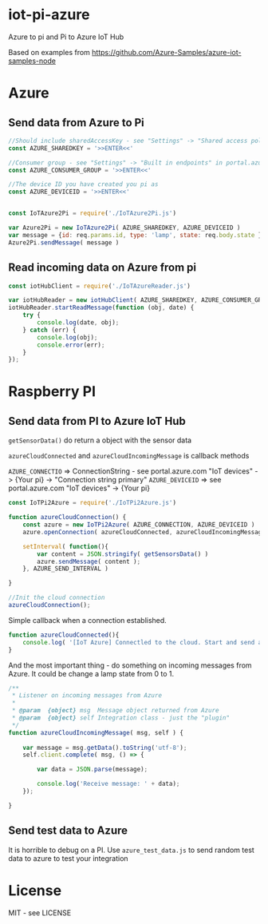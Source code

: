 # iot-pi-azure
Azure to pi and Pi to Azure IoT Hub

Based on examples from https://github.com/Azure-Samples/azure-iot-samples-node

# Azure


## Send data from Azure to Pi

````javascript 
//Should include sharedAccessKey - see "Settings" -> "Shared access policies"
const AZURE_SHAREDKEY = '>>ENTER<<'

//Consumer group - see "Settings" -> "Built in endpoints" in portal.azure.com
const AZURE_CONSUMER_GROUP = '>>ENTER<<'

//The device ID you have created you pi as
const AZURE_DEVICEID = '>>ENTER<<'
````


```javascript

const IoTAzure2Pi = require('./IoTAzure2Pi.js')

var Azure2Pi = new IoTAzure2Pi( AZURE_SHAREDKEY, AZURE_DEVICEID )
var message = {id: req.params.id, type: 'lamp', state: req.body.state }
Azure2Pi.sendMessage( message )


```


## Read incoming data on Azure from pi

```javascript
const iotHubClient = require('./IoTAzureReader.js')

var iotHubReader = new iotHubClient( AZURE_SHAREDKEY, AZURE_CONSUMER_GROUP, AZURE_DEVICEID );
iotHubReader.startReadMessage(function (obj, date) {
    try {
        console.log(date, obj);
    } catch (err) {
        console.log(obj);
        console.error(err);
    }
});


```

# Raspberry PI

## Send data from PI to Azure IoT Hub

`getSensorData()` do return a object with the sensor data

`azureCloudConnected` and `azureCloudIncomingMessage` is callback methods

`AZURE_CONNECTIO` => ConnectionString - see portal.azure.com "IoT devices" -> {Your pi} -> "Connection string primary"
`AZURE_DEVICEID` => see portal.azure.com "IoT devices" -> {Your pi}

```javascript
const IoTPi2Azure = require('./IoTPi2Azure.js')

function azureCloudConnection() {
	const azure = new IoTPi2Azure( AZURE_CONNECTION, AZURE_DEVICEID )
	azure.openConnection( azureCloudConnected, azureCloudIncomingMessage )

	setInterval( function(){
		var content = JSON.stringify( getSensorsData() )
		azure.sendMessage( content );
	}, AZURE_SEND_INTERVAL )

}

//Init the cloud connection
azureCloudConnection();
```

Simple callback when a connection established. 

```javascript
function azureCloudConnected(){
	console.log( '[IoT Azure] Connectled to the cloud. Start and send a message!')
}
```

And the most important thing - do something on incoming messages from Azure. 
It could be change a lamp state from 0 to 1. 
```javascript
/**
 * Listener on incoming messages from Azure
 * 
 * @param  {object} msg  Message object returned from Azure
 * @param  {object} self Integration class - just the "plugin"
 */
function azureCloudIncomingMessage( msg, self ) {
	
	var message = msg.getData().toString('utf-8');
	self.client.complete( msg, () => {

		var data = JSON.parse(message);

		console.log('Receive message: ' + data);
	});

}
```

## Send test data to Azure
It is horrible to debug on a PI. Use `azure_test_data.js` to send random test data to azure to test your integration

# License
MIT - see LICENSE